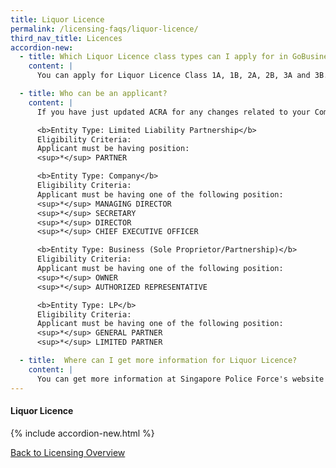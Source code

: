 ```yaml
---
title: Liquor Licence
permalink: /licensing-faqs/liquor-licence/
third_nav_title: Licences
accordion-new:   
  - title: Which Liquor Licence class types can I apply for in GoBusiness Licensing Guided Journey?
    content: |
      You can apply for Liquor Licence Class 1A, 1B, 2A, 2B, 3A and 3B. Liqour Licence Class 4 and Temporary Liquor Licence (Class 5) can be applied in the Self-Service Journey feature [here](https://www.police.gov.sg/e-Services/Police-Licences/Liquor-Licence){:target="_blank"}.

  - title: Who can be an applicant?
    content: |
      If you have just updated ACRA for any changes related to your Company's name or staff listing, Please allow for at least a day before you submit any application on GoBusiness Licensing with relation to these changes. This waiting time is required to get the updates synced for our system verification.

      <b>Entity Type: Limited Liability Partnership</b>
      Eligibility Criteria:
      Applicant must be having position:
      <sup>*</sup> PARTNER

      <b>Entity Type: Company</b>
      Eligibility Criteria:
      Applicant must be having one of the following position:
      <sup>*</sup> MANAGING DIRECTOR
      <sup>*</sup> SECRETARY
      <sup>*</sup> DIRECTOR
      <sup>*</sup> CHIEF EXECUTIVE OFFICER

      <b>Entity Type: Business (Sole Proprietor/Partnership)</b>
      Eligibility Criteria:
      Applicant must be having one of the following position:
      <sup>*</sup> OWNER
      <sup>*</sup> AUTHORIZED REPRESENTATIVE

      <b>Entity Type: LP</b>
      Eligibility Criteria:
      Applicant must be having one of the following position:
      <sup>*</sup> GENERAL PARTNER
      <sup>*</sup> LIMITED PARTNER

  - title:  Where can I get more information for Liquor Licence?
    content: |
      You can get more information at Singapore Police Force's website [here](https://www.police.gov.sg/e-Services/Police-Licences/Liquor-Licence){:target="_blank"}.      
---
```


#### Liquor Licence
{% include accordion-new.html %}

[Back to Licensing Overview](/run-and-grow/licensing-overview/)

